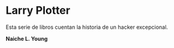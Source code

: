 # Larry Plotter

Esta serie de libros cuentan la historia de un hacker excepcional.

**Naiche L. Young**




